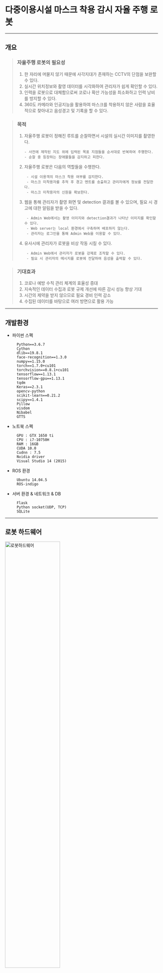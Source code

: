 # 다중이용시설 마스크 착용 감시 자율 주행 로봇

-------------------------------------------------------------------------------------------------------------------------


## 개요
> ### 자율주행 로봇의 필요성
> 1. 한 자리에 머물지 않기 때문에 사각지대가 존재하는 CCTV의 단점을 보완할 수 있다.
> 2. 실시간 위치정보와 촬영 데이터를 시각화하여 관리자가 쉽게 확인할 수 있다.
> 3. 인력을 로봇으로 대체함으로써 코로나 확산 가능성을 최소화하고 인력 낭비를 방지할 수 있다.
> 4. 360도 카메라와 인공지능을 활용하여 마스크를 착용하지 않은 사람을 효율적으로 찾아내고 음성경고 및 기록을 할 수 있다.


> ### 목적
> 1. 자율주행 로봇이 정해진 루트를 순찰하면서 시설의 실시간 이미지를 촬영한다.
>
>        - 사전에 제작된 지도 위에 입력된 목표 지점들을 순서대로 반복하여 주행한다.
>        - 순찰 중 등장하는 장애물들을 감지하고 피한다.
>
> 2. 자율주행 로봇은 다음의 역할들을 수행한다.
>
>         - 시설 이용객의 마스크 착용 여부를 감지한다.
>         - 마스크 미착용자를 추적 후 경고 멘트를 송출하고 관리자에게 정보를 전달한다.
>         - 마스크 미착용자의 신원을 확보한다.
>
> 3. 웹을 통해 관리자가 촬영 화면 및 detection 결과를 볼 수 있으며, 필요 시 경고에 대한 알림을 받을 수 있다.
>
>         - Admin Web에서는 촬영 이미지와 detection결과가 나타난 이미지를 확인할 수 있다.
>         - Web server는 local 환경에서 구축하며 배포하지 않는다.
>         - 관리자는 로그인을 통해 Admin Web을 이용할 수 있다.
>
> 4. 유사시에 관리자가 로봇을 비상 작동 시킬 수 있다.
>
>         - Admin Web에서 관리자가 로봇을 강제로 조작할 수 있다.
>         - 필요 시 관리자의 메시지를 로봇에 전달하여 음성을 출력할 수 있다.

>
> ### 기대효과
> 1. 코로나 예방 수칙 관리 체계의 효율성 증대
> 2. 지속적인 데이터 수집과 로봇 규제 개선에 따른 감시 성능 향상 기대
> 3. 시간의 제약을 받지 않으므로 필요 경비 인력 감소
> 4. 수집된 데이터를 바탕으로 여러 방면으로 활용 가능

----------------------------------------------------------------------------------------------------

## 개발환경

+ 파이썬 스펙

        Python==3.6.7
        Cython
        dlib==19.8.1
        face-recognition==1.3.0
        numpy==1.15.0
        torch==1.7.0+cu101
        torchvision==0.8.1+cu101
        tensorflow==1.13.1
        tensorflow-gpu==1.13.1
        tqdm
        Keras==2.3.1
        opencv-python
        scikit-learn==0.21.2
        scipy==1.4.1
        Pillow
        visdom
        Nibabel
        GTTS


+ 노트북 스펙

        GPU : GTX 1650 ti
        CPU : i7-10750H
        RAM : 16GB
        CUDA 10.0
        Cudnn : 7.5
        Nvidia driver
        Visual Studio 14 (2015)
        
+ ROS 환경

        Ubuntu 14.04.5
        ROS-indigo 
        
+ 서버 환경 & 네트워크 & DB

        Flask
        Python socket(UDP, TCP)
        SQLite

---------------------------------------------------------------------------------------------------------------------

## 로봇 하드웨어
<img src="/README_img/로봇하드웨어.PNG" width="60%" height="60%" title="로봇하드웨어" alt="로봇하드웨어"></img>    
 
---------------------------------------------------------------------------------------------------------------------

## 전체 시스템 디자인 
![Sytem_Design](/README_img/시스템디자인.PNG "시스템디자인")

---------------------------------------------------------------------------------------------------------------------

## 전체 프로세스 알고리즘
![전체프로세스](/README_img/전체프로세스.PNG "전체프로세스")

---------------------------------------------------------------------------------------------------------------------

## 파트 별 설명    
> 1. [Panorama Camera](https://github.com/SW-H/Autonomous_Driving_Security_Robot/blob/main/README_hyperlink/PanoramaCamera.md)
> ---------------------------------------------------------------------------------------------------------------------
> 2. AI model 
>> 로봇에 장착된 카메라를 통해 수집된 이미지에서 목표한 기획에 맞게끔 자율주행 로봇의 움직임을 결정할 데이터를 도출하기 위해 다음과 같은 인공지능 모델들을 사용하였다.    
>>  
>>> + Mask Detection (YOLO v4) – Custom Data      
   파노라마 카메라로 수집한 이미지에서 마스크를 쓴 사람과 안 쓴 사람, 잘못 쓴 사람의 얼굴을 detection해내기 위한 CNN모델이다.   Kaggle에서 제공하는 VOC format의 Mask Detection Dataset을 convert2Yolo 툴을 이용해  YOLO에 맞는 데이터 형식으로 변환 후, Google Colab Pro 환경에서 직접 모델을 train시켜 weights값을 생성하였다.   이미지에서 마스크를 쓴 얼굴(with_mask), 마스크를 쓰지 않은 얼굴( without_mask), 마스크를 제대로 쓰지 않은 얼굴(mask_weared_incorrect)을 찾아낸다.               
   ![model_training](/README_img/model_training.PNG "model_training")    ↳ Colab Pro에서 진행한 model training이 완료된 화면과 이에 사용한 parameter   
   ![코드 실행 시 마스크 착용 여부에 따라 구분된 모습](/README_img/detecting_mask_nomask.PNG "코드 실행 시 마스크 착용 여부에 따라 구분된 모습")   ↳코드 실행 시 마스크 착용 여부에 따라 구분된 모습
>>>
>>>
>>>
>>>
>>> + Person Detection (YOLO v4) – Coco Dataset   
    Mask detection model만으로는 사람의 뒷모습을 잡아내지 못하여 한번 포착한 마스크 미착용자를 지속적으로 tracking할수가 없다. 따라서 사진 촬영 각도에 상관없이 이미지에서 사람을 detection 해낼 필요가 있었다.   
	 Detection 성능의 향상을 위해 Mask detection과 별개의 모델을 사용하였으며, coco dataset으로 훈련된 모델에서 ‘person’  label만을 사용하였다. ![detection_result](/README_img/detection_result.PNG "Coco dataset을 이용해 train한 모델의 detection 결과 예시
")    ↳Coco dataset을 이용해 train한 모델의 detection 결과 예시
>>>
>>>
>>>
>>>
>>> + Object Tracking (Deep-SORT) – Pretrained Model   
   앞에서 detection한 person의  bounding box를 tracking하는 모델이다. 수집된 이미지에서 person마다 각각의  label(track id)을 붙이고 tracking하기 위해 사용한다.![ObjectTracking](/README_img/ObjectTracking.PNG "Real-time으로 person detection & tracking 하는 모델 출력 예시")   ↳ Real-time으로 person detection & tracking 하는 모델 출력 예시
   사용하는 자율주행 로봇 및 카메라의 특성을 고려하여, 연속적으로 촬영한 이미지에서의 원활한 tracking을 위해 model의 hyper parameter들을 조정하였다.   (max_iou_distance = 0.7, max_cos_distance = 0.2)
>>>
>>>
>>>
>>>
>>> + Face Recognition (dlib + face_recognition)   
   촬영된 이미지에서 Detection된 face를 database에 저장된 face들과 비교해서 개개인을 식별하고 등록되지 않은 face(unknown)를 색출하기 위해 사용한다. 계속해서 업데이트 되고있는 face_recognition api를 사용하며, 이는 전세계 사람들의 얼굴 데이터인 Labeled Faces in the Wild를 기준으로 99.38%의 정확도를 기록하였다.   ![dlib_and_face_recognition](/README_img/dlib_and_face_recognition.PNG "Face Recognition model 사용 예시")   ↳ Face Recognition model 사용 예시
>>>
>>>
>>>
>>>
>>> + [PC1 Model Code](https://github.com/SW-H/Autonomous_Driving_Security_Robot/blob/main/README_hyperlink/PC1model_code.md)
> ---------------------------------------------------------------------------------------------------------------------
> 3. ROS
>>>
>>> + 초기 세팅     
원격 제어를 위해 로봇과 같은 작업 환경 세팅을 위해 Ubuntu 14.04.5 와 ROS-indigo 설치 후 무선 인터넷을 이용하여 연결한다.   로봇내에 기존에는 OS ( ROS )만 설치되어 있었기에 프로젝트 내의 기능 구현을 위해 추가적으로 다양한 패키지 및 라이브러리가 필요했다. 그 목록은 다음과 같다.
>>>> 		- actionlib, actionlib_msgs : 로봇의 순찰(patrolling) 기능 구현을 위해 필요하다. 정해진 범위 내에서 반복적으로 이동하고 이벤트 발생 시 제어(스케쥴링)와 운용에 필요한 메시지를 주고 받기 위해 필요한 패키지이다.   
>>>>		- rosbridge  : ROS와 non-ROS간의 통신을 위한 패키지이다. 
>>>>		- rospy : ROS는 C++로 이루어진 OS로, 이를 파이썬으로 활용하기 위한 패키지이다.
>>>>		- sound_play : String을 입력해서 TTS를 실행시키기 위한 패키지이다.
>>>>		- AMCL(Adaptive Monte Calro Localization) : 확률 기반으로 로봇 위치 파악을 위한 패키지이다.
>>>>		- Base_local_planner : 평면상에서 로봇의 이동 궤적을 결정하고 구동하는 컨트롤러 패키지 이다. 
>>>>		- rostopic : 현재 로봇에서 발행되는 데이터 (실시간 위치인 odometry데이터 등 ) 을 확인하기 위해 사용한다. 
>>>>		- costmap_2d : 매핑 및 cost map 생성에 사용한다.
>>>>		- fetch_navigation : rostopic으로 주행 거리 및 목표 지점 등을 가져와 주행명령을 출력한다.
>>>>		- map_server : 3D모델의 2D평면도를 RVIZ에 출력하여 로봇의 이동 경로 등을 확인할 수 있다.
>>>>		- Move_base :경로 계획, 장애물 회피, 로봇 주행 제어 등을 위한 노드를 추가한다.
>>>>		- PCL(Point Cloud Library) : 다차원 포인트들을 나타내는데 사용되는 데이터 구조로 일반적으로 3차원 데이터를 나타내는데에 사용된다.
>>>
>>>
>>> +  ROS 3D 시각화 툴 ( Rviz )    
로봇과 연동하여 로봇의 위치를 지도 상에서 시각화하고 로봇의 센서 정보, 이동 경로, 레이저 데이터 등을 표시한다. 다양한 기능 구현 및 작업 과정에서의 시각화를 위해 해당 도구를 사용한다.   ![rviz](/README_img/fetch_navigation%20rviz.PNG) ↳ 매핑된 지도를 불러와 Rviz상에 띄운 실행화면 
>>>  
>>> + 맵핑 ( mapping )    
로봇이 주행할 공간에 대한 지도를 만들기 위한 과정이다. 내부에서 사용될 맵의 정보를 담고 있는 yaml 파일과 이미지 파일인 pgm 파일로 저장된다. 
<img src="https://github.com/SW-H/Autonomous_Driving_Security_Robot/blob/main/README_img/build_map.PNG" title="build_map" alt="build_map">    
↳ fetch_navigation 라이브러리 활용한 지도 매핑 과정 캡처 화면   <img src="https://github.com/SW-H/Autonomous_Driving_Security_Robot/blob/main/README_img/map_and_costmap.PNG" width="70%" height="70%" title="map_and_costmap" alt="map_and_costmap">  
>>> +  ROS Navigation   
   관련 패키지에는 지도 작성을 위한 노드와 자율 주행을 위한 amcl, move_base 노드가 포함되어 있다.  amcl을 이용해 로봇의 위치를 지도 상에서 인식하고 원격으로 로봇을 조종한다. 이 때는 자동으로 장애물을 인식하여 피할 수 있도록 한다.
>>> +  Patrolling   
   지정해준 범위내에서 반복적으로 순찰(patrolling)하고 도중에 나타나는 장애물은 2D Laser Sensor로 감지한다. 자율 주행 중에 마스크 미착용자 확인 등 여러 기능을 수행한다. 



   



